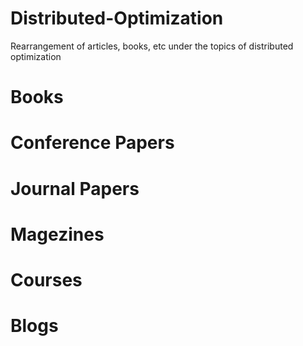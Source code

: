 # Distributed-Optimization
Rearrangement of articles, books, etc under the topics of distributed optimization

# Books

# Conference Papers

# Journal Papers

# Magezines

# Courses

# Blogs
